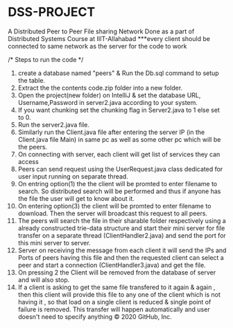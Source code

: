 # DSS-PROJECT
A Distributed Peer to Peer File sharing Network
Done as a part of Distributed Systems Course at IIIT-Allahabad
***every client should be connected to same network as the server for the code to work

/* Steps to run the code */
1. create a database named "peers" & Run the Db.sql command to setup the table.
2. Extract the the contents code.zip folder into a new folder.
3. Open the project(new folder) on IntelliJ & set the database URL, Username,Password in server2.java according to your system.
4. If you want chunking set the chunking flag in Server2.java to 1 else set to 0.
5. Run the server2.java file.
6. Similarly run the Client.java file after entering the server IP (in the Client.java file Main) 
  in same pc as well as some other pc which will be the peers.
7. On connecting with server, each client will get list of services they can access
8. Peers can send request using the UserRequest.java class dedicated for user input running on separate thread.
9. On entring option(1) the the client will be promted to enter filename to search. So distributed search will 
   be performed and thus if anyone has the file the user will get to know about it.
10. On entering option(3) the client will be promted to enter filename to download. Then the server will broadcast 
   this request to all peers.
11. The peers will search the file in their sharable folder respectively using a already constructed trie-data 
   structure and start their mini server for file transfer on a separate thread (ClientHandler2.java) and send 
    the port for this mini server to server.
12. Server on receiving the message from each client it will send the IPs and Ports of peers having this file 
   and then the requested client can select a peer and start a connection (ClientHandler3.java) and get the file.
13. On pressing 2 the Client will be removed from the database of server and will also stop.
14. If a client is asking to get the same file transfered to it again & again , then this client will provide 
    this file to any one of the client which is not having it , so that load on a single client is reduced &
    single point of failure is removed. This transfer will happen automatically and user doesn't need to specify
    anything
© 2020 GitHub, Inc.
